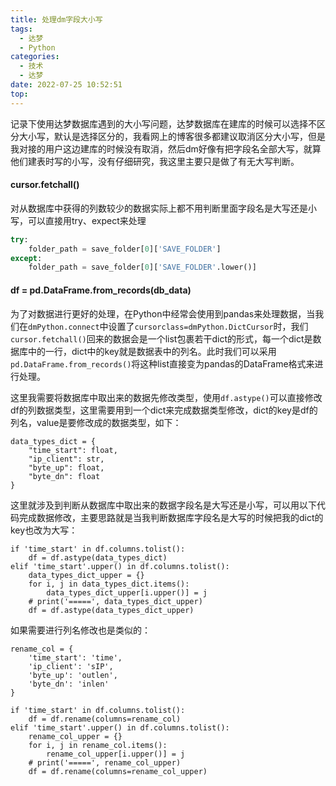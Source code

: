 ```yaml
---
title: 处理dm字段大小写
tags:
  - 达梦
  - Python
categories:
  - 技术
  - 达梦
date: 2022-07-25 10:52:51
top:
---
```



记录下使用达梦数据库遇到的大小写问题，达梦数据库在建库的时候可以选择不区分大小写，默认是选择区分的，我看网上的博客很多都建议取消区分大小写，但是我对接的用户这边建库的时候没有取消，然后dm好像有把字段名全部大写，就算他们建表时写的小写，没有仔细研究，我这里主要只是做了有无大写判断。

<!--more-->

#### cursor.fetchall()

对从数据库中获得的列数较少的数据实际上都不用判断里面字段名是大写还是小写，可以直接用try、expect来处理

```python
try:
    folder_path = save_folder[0]['SAVE_FOLDER']
except:
    folder_path = save_folder[0]['SAVE_FOLDER'.lower()]
```

#### df = pd.DataFrame.from_records(db_data)

为了对数据进行更好的处理，在Python中经常会使用到pandas来处理数据，当我们在`dmPython.connect`中设置了`cursorclass=dmPython.DictCursor`时，我们`cursor.fetchall()`回来的数据会是一个list包裹若干dict的形式，每一个dict是数据库中的一行，dict中的key就是数据表中的列名。此时我们可以采用`pd.DataFrame.from_records()`将这种list直接变为pandas的DataFrame格式来进行处理。

这里我需要将数据库中取出来的数据先修改类型，使用`df.astype()`可以直接修改df的列数据类型，这里需要用到一个dict来完成数据类型修改，dict的key是df的列名，value是要修改成的数据类型，如下：

```
data_types_dict = {
    "time_start": float,
    "ip_client": str,
    "byte_up": float,
    "byte_dn": float
}
```

这里就涉及到判断从数据库中取出来的数据字段名是大写还是小写，可以用以下代码完成数据修改，主要思路就是当我判断数据库字段名是大写的时候把我的dict的key也改为大写：

```
if 'time_start' in df.columns.tolist():
    df = df.astype(data_types_dict)
elif 'time_start'.upper() in df.columns.tolist():
    data_types_dict_upper = {}
    for i, j in data_types_dict.items():
        data_types_dict_upper[i.upper()] = j
    # print('=====', data_types_dict_upper)
    df = df.astype(data_types_dict_upper)
```

如果需要进行列名修改也是类似的：

```
rename_col = {
    'time_start': 'time',
    'ip_client': 'sIP',
    'byte_up': 'outlen',
    'byte_dn': 'inlen'
}

if 'time_start' in df.columns.tolist():
    df = df.rename(columns=rename_col)
elif 'time_start'.upper() in df.columns.tolist():
    rename_col_upper = {}
    for i, j in rename_col.items():
        rename_col_upper[i.upper()] = j
    # print('=====', rename_col_upper)
    df = df.rename(columns=rename_col_upper)
```

